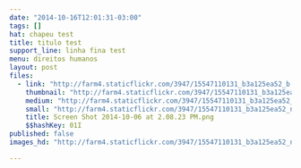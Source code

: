 ```yaml
---
date: "2014-10-16T12:01:31-03:00"
tags: []
hat: chapeu test
title: titulo test
support_line: linha fina test
menu: direitos humanos
layout: post
files:
  - link: "http://farm4.staticflickr.com/3947/15547110131_b3a125ea52_b.jpg"
    thumbnail: "http://farm4.staticflickr.com/3947/15547110131_b3a125ea52_t.jpg"
    medium: "http://farm4.staticflickr.com/3947/15547110131_b3a125ea52_z.jpg"
    small: "http://farm4.staticflickr.com/3947/15547110131_b3a125ea52_n.jpg"
    title: Screen Shot 2014-10-06 at 2.08.23 PM.png
    $$hashKey: 01I
published: false
images_hd: "http://farm4.staticflickr.com/3947/15547110131_b3a125ea52_n.jpg"

---
```

